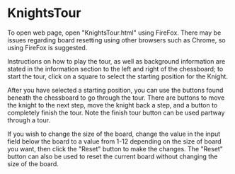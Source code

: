 # KnightsTour

To open web page, open "KnightsTour.html" using FireFox.
There may be issues regarding board resetting using other browsers such as Chrome, so using FireFox is suggested.

Instructions on how to play the tour, as well as background information are stated in the information section to the left and right of the chessboard; to start the tour, click on a square to select the starting position for the Knight.

After you have selected a starting position, you can use the buttons found beneath the chessboard to go through the tour.
There are buttons to move the knight to the next step, move the knight back a step, and a button to completely finish the tour.
Note the finish tour button can be used partway through a tour.

If you wish to change the size of the board, change the value in the input field below the board to a value from 1-12 depending on the size of board you want, then click the "Reset" button to make the changes. The "Reset" button can also be used to reset the current board without changing the size of the board.